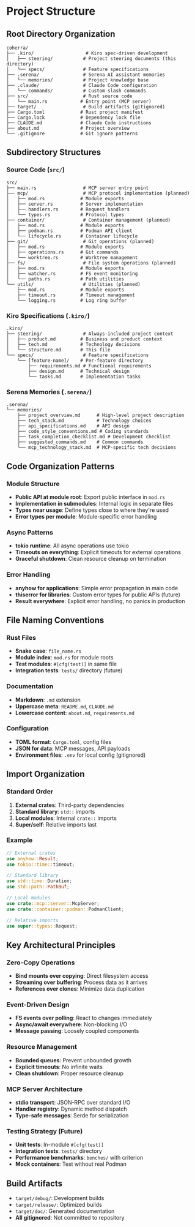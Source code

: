 # Project Structure

## Root Directory Organization
```
coherra/
├── .kiro/                   # Kiro spec-driven development
│   ├── steering/           # Project steering documents (this directory)
│   └── specs/              # Feature specifications
├── .serena/                # Serena AI assistant memories
│   └── memories/           # Project knowledge base
├── .claude/                # Claude Code configuration
│   └── commands/           # Custom slash commands
├── src/                    # Rust source code
│   └── main.rs            # Entry point (MCP server)
├── target/                 # Build artifacts (gitignored)
├── Cargo.toml             # Rust project manifest
├── Cargo.lock             # Dependency lock file
├── CLAUDE.md              # Claude Code instructions
├── about.md               # Project overview
└── .gitignore             # Git ignore patterns
```

## Subdirectory Structures

### Source Code (`src/`)
```
src/
├── main.rs                 # MCP server entry point
├── mcp/                    # MCP protocol implementation (planned)
│   ├── mod.rs             # Module exports
│   ├── server.rs          # Server implementation
│   ├── handlers.rs        # Request handlers
│   └── types.rs           # Protocol types
├── container/              # Container management (planned)
│   ├── mod.rs             # Module exports
│   ├── podman.rs          # Podman API client
│   └── lifecycle.rs       # Container lifecycle
├── git/                    # Git operations (planned)
│   ├── mod.rs             # Module exports
│   ├── operations.rs      # Git commands
│   └── worktree.rs        # Worktree management
├── fs/                     # File system operations (planned)
│   ├── mod.rs             # Module exports
│   ├── watcher.rs         # FS event monitoring
│   └── paths.rs           # Path utilities
└── utils/                  # Utilities (planned)
    ├── mod.rs             # Module exports
    ├── timeout.rs         # Timeout management
    └── logging.rs         # Log ring buffer
```

### Kiro Specifications (`.kiro/`)
```
.kiro/
├── steering/               # Always-included project context
│   ├── product.md         # Business and product context
│   ├── tech.md            # Technology decisions
│   └── structure.md       # This file
└── specs/                  # Feature specifications
    └── [feature-name]/    # Per-feature directory
        ├── requirements.md # Functional requirements
        ├── design.md      # Technical design
        └── tasks.md       # Implementation tasks
```

### Serena Memories (`.serena/`)
```
.serena/
└── memories/
    ├── project_overview.md      # High-level project description
    ├── tech_stack.md            # Technology choices
    ├── api_specifications.md    # API design
    ├── code_style_conventions.md # Coding standards
    ├── task_completion_checklist.md # Development checklist
    ├── suggested_commands.md    # Common commands
    └── mcp_technology_stack.md  # MCP-specific tech decisions
```

## Code Organization Patterns

### Module Structure
- **Public API at module root**: Export public interface in `mod.rs`
- **Implementation in submodules**: Internal logic in separate files
- **Types near usage**: Define types close to where they're used
- **Error types per module**: Module-specific error handling

### Async Patterns
- **tokio runtime**: All async operations use tokio
- **Timeouts on everything**: Explicit timeouts for external operations
- **Graceful shutdown**: Clean resource cleanup on termination

### Error Handling
- **anyhow for applications**: Simple error propagation in main code
- **thiserror for libraries**: Custom error types for public APIs (future)
- **Result everywhere**: Explicit error handling, no panics in production

## File Naming Conventions

### Rust Files
- **Snake case**: `file_name.rs`
- **Module index**: `mod.rs` for module roots
- **Test modules**: `#[cfg(test)]` in same file
- **Integration tests**: `tests/` directory (future)

### Documentation
- **Markdown**: `.md` extension
- **Uppercase meta**: `README.md`, `CLAUDE.md`
- **Lowercase content**: `about.md`, `requirements.md`

### Configuration
- **TOML format**: `Cargo.toml`, config files
- **JSON for data**: MCP messages, API payloads
- **Environment files**: `.env` for local config (gitignored)

## Import Organization

### Standard Order
1. **External crates**: Third-party dependencies
2. **Standard library**: `std::` imports
3. **Local modules**: Internal `crate::` imports
4. **Super/self**: Relative imports last

### Example
```rust
// External crates
use anyhow::Result;
use tokio::time::timeout;

// Standard library
use std::time::Duration;
use std::path::PathBuf;

// Local modules
use crate::mcp::server::McpServer;
use crate::container::podman::PodmanClient;

// Relative imports
use super::types::Request;
```

## Key Architectural Principles

### Zero-Copy Operations
- **Bind mounts over copying**: Direct filesystem access
- **Streaming over buffering**: Process data as it arrives
- **References over clones**: Minimize data duplication

### Event-Driven Design
- **FS events over polling**: React to changes immediately
- **Async/await everywhere**: Non-blocking I/O
- **Message passing**: Loosely coupled components

### Resource Management
- **Bounded queues**: Prevent unbounded growth
- **Explicit timeouts**: No infinite waits
- **Clean shutdown**: Proper resource cleanup

### MCP Server Architecture
- **stdio transport**: JSON-RPC over standard I/O
- **Handler registry**: Dynamic method dispatch
- **Type-safe messages**: Serde for serialization

### Testing Strategy (Future)
- **Unit tests**: In-module `#[cfg(test)]`
- **Integration tests**: `tests/` directory
- **Performance benchmarks**: `benches/` with criterion
- **Mock containers**: Test without real Podman

## Build Artifacts
- `target/debug/`: Development builds
- `target/release/`: Optimized builds
- `target/doc/`: Generated documentation
- **All gitignored**: Not committed to repository